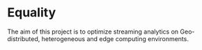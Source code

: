 # Equality
﻿The aim of this project is to optimize streaming analytics on Geo-distributed, heterogeneous and edge computing environments. 
